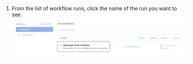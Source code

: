1. From the list of workflow runs, click the name of the run you want to see. ![ワークフローの実行の名前](/assets/images/help/repository/superlinter-run-name.png)